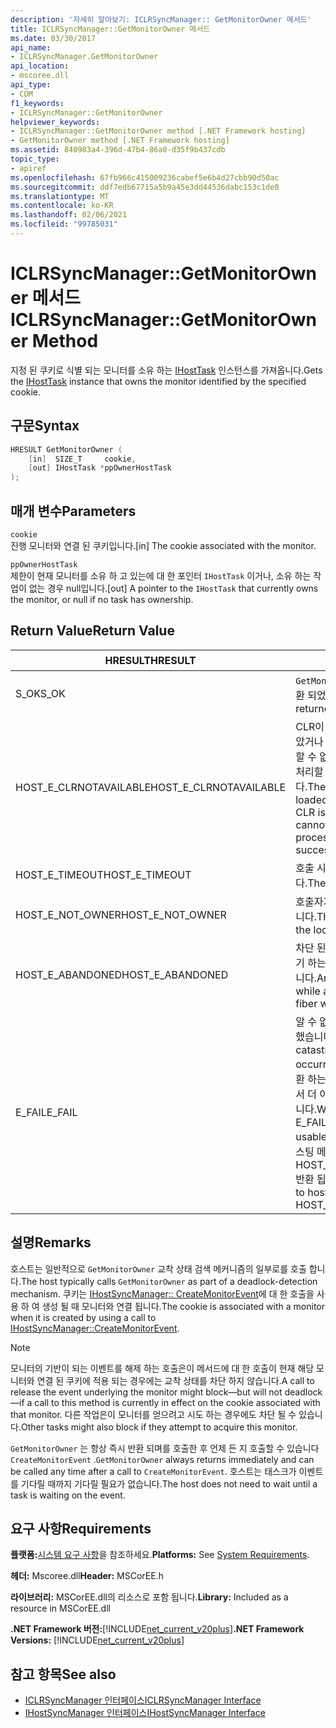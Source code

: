 ```yaml
---
description: '자세히 알아보기: ICLRSyncManager:: GetMonitorOwner 메서드'
title: ICLRSyncManager::GetMonitorOwner 메서드
ms.date: 03/30/2017
api_name:
- ICLRSyncManager.GetMonitorOwner
api_location:
- mscoree.dll
api_type:
- COM
f1_keywords:
- ICLRSyncManager::GetMonitorOwner
helpviewer_keywords:
- ICLRSyncManager::GetMonitorOwner method [.NET Framework hosting]
- GetMonitorOwner method [.NET Framework hosting]
ms.assetid: 840983a4-396d-47b4-86a0-d35f9b437cdb
topic_type:
- apiref
ms.openlocfilehash: 67fb966c415009236cabef5e6b4d27cbb90d50ac
ms.sourcegitcommit: ddf7edb67715a5b9a45e3dd44536dabc153c1de0
ms.translationtype: MT
ms.contentlocale: ko-KR
ms.lasthandoff: 02/06/2021
ms.locfileid: "99785031"
---
```

# <a name="iclrsyncmanagergetmonitorowner-method"></a><span data-ttu-id="56be6-103">ICLRSyncManager::GetMonitorOwner 메서드</span><span class="sxs-lookup"><span data-stu-id="56be6-103">ICLRSyncManager::GetMonitorOwner Method</span></span>

<span data-ttu-id="56be6-104">지정 된 쿠키로 식별 되는 모니터를 소유 하는 [IHostTask](ihosttask-interface.md) 인스턴스를 가져옵니다.</span><span class="sxs-lookup"><span data-stu-id="56be6-104">Gets the [IHostTask](ihosttask-interface.md) instance that owns the monitor identified by the specified cookie.</span></span>  
  
## <a name="syntax"></a><span data-ttu-id="56be6-105">구문</span><span class="sxs-lookup"><span data-stu-id="56be6-105">Syntax</span></span>  
  
```cpp  
HRESULT GetMonitorOwner (  
    [in]  SIZE_T     cookie,  
    [out] IHostTask *ppOwnerHostTask  
);  
```  
  
## <a name="parameters"></a><span data-ttu-id="56be6-106">매개 변수</span><span class="sxs-lookup"><span data-stu-id="56be6-106">Parameters</span></span>  

 `cookie`  
 <span data-ttu-id="56be6-107">진행 모니터와 연결 된 쿠키입니다.</span><span class="sxs-lookup"><span data-stu-id="56be6-107">[in] The cookie associated with the monitor.</span></span>  
  
 `ppOwnerHostTask`  
 <span data-ttu-id="56be6-108">제한이 현재 모니터를 소유 하 고 있는에 대 한 포인터 `IHostTask` 이거나, 소유 하는 작업이 없는 경우 null입니다.</span><span class="sxs-lookup"><span data-stu-id="56be6-108">[out] A pointer to the `IHostTask` that currently owns the monitor, or null if no task has ownership.</span></span>  
  
## <a name="return-value"></a><span data-ttu-id="56be6-109">Return Value</span><span class="sxs-lookup"><span data-stu-id="56be6-109">Return Value</span></span>  
  
|<span data-ttu-id="56be6-110">HRESULT</span><span class="sxs-lookup"><span data-stu-id="56be6-110">HRESULT</span></span>|<span data-ttu-id="56be6-111">설명</span><span class="sxs-lookup"><span data-stu-id="56be6-111">Description</span></span>|  
|-------------|-----------------|  
|<span data-ttu-id="56be6-112">S_OK</span><span class="sxs-lookup"><span data-stu-id="56be6-112">S_OK</span></span>|<span data-ttu-id="56be6-113">`GetMonitorOwner` 성공적으로 반환 되었습니다.</span><span class="sxs-lookup"><span data-stu-id="56be6-113">`GetMonitorOwner` returned successfully.</span></span>|  
|<span data-ttu-id="56be6-114">HOST_E_CLRNOTAVAILABLE</span><span class="sxs-lookup"><span data-stu-id="56be6-114">HOST_E_CLRNOTAVAILABLE</span></span>|<span data-ttu-id="56be6-115">CLR이 프로세스에 로드 되지 않았거나 CLR이 관리 코드를 실행할 수 없거나 호출을 성공적으로 처리할 수 없는 상태에 있습니다.</span><span class="sxs-lookup"><span data-stu-id="56be6-115">The CLR has not been loaded into a process, or the CLR is in a state in which it cannot run managed code or process the call successfully.</span></span>|  
|<span data-ttu-id="56be6-116">HOST_E_TIMEOUT</span><span class="sxs-lookup"><span data-stu-id="56be6-116">HOST_E_TIMEOUT</span></span>|<span data-ttu-id="56be6-117">호출 시간이 초과 되었습니다.</span><span class="sxs-lookup"><span data-stu-id="56be6-117">The call timed out.</span></span>|  
|<span data-ttu-id="56be6-118">HOST_E_NOT_OWNER</span><span class="sxs-lookup"><span data-stu-id="56be6-118">HOST_E_NOT_OWNER</span></span>|<span data-ttu-id="56be6-119">호출자가 잠금을 소유 하지 않습니다.</span><span class="sxs-lookup"><span data-stu-id="56be6-119">The caller does not own the lock.</span></span>|  
|<span data-ttu-id="56be6-120">HOST_E_ABANDONED</span><span class="sxs-lookup"><span data-stu-id="56be6-120">HOST_E_ABANDONED</span></span>|<span data-ttu-id="56be6-121">차단 된 스레드나 파이버에서 대기 하는 동안 이벤트를 취소 했습니다.</span><span class="sxs-lookup"><span data-stu-id="56be6-121">An event was canceled while a blocked thread or fiber was waiting on it.</span></span>|  
|<span data-ttu-id="56be6-122">E_FAIL</span><span class="sxs-lookup"><span data-stu-id="56be6-122">E_FAIL</span></span>|<span data-ttu-id="56be6-123">알 수 없는 치명적인 오류가 발생 했습니다.</span><span class="sxs-lookup"><span data-stu-id="56be6-123">An unknown catastrophic failure occurred.</span></span> <span data-ttu-id="56be6-124">메서드가 E_FAIL 반환 하는 경우 해당 프로세스 내에서 더 이상 CLR을 사용할 수 없습니다.</span><span class="sxs-lookup"><span data-stu-id="56be6-124">When a method returns E_FAIL, the CLR is no longer usable within the process.</span></span> <span data-ttu-id="56be6-125">호스팅 메서드를 이후에 호출 하면 HOST_E_CLRNOTAVAILABLE 반환 됩니다.</span><span class="sxs-lookup"><span data-stu-id="56be6-125">Subsequent calls to hosting methods return HOST_E_CLRNOTAVAILABLE.</span></span>|  
  
## <a name="remarks"></a><span data-ttu-id="56be6-126">설명</span><span class="sxs-lookup"><span data-stu-id="56be6-126">Remarks</span></span>  

 <span data-ttu-id="56be6-127">호스트는 일반적으로 `GetMonitorOwner` 교착 상태 검색 메커니즘의 일부로를 호출 합니다.</span><span class="sxs-lookup"><span data-stu-id="56be6-127">The host typically calls `GetMonitorOwner` as part of a deadlock-detection mechanism.</span></span> <span data-ttu-id="56be6-128">쿠키는 [IHostSyncManager:: CreateMonitorEvent](ihostsyncmanager-createmonitorevent-method.md)에 대 한 호출을 사용 하 여 생성 될 때 모니터와 연결 됩니다.</span><span class="sxs-lookup"><span data-stu-id="56be6-128">The cookie is associated with a monitor when it is created by using a call to [IHostSyncManager::CreateMonitorEvent](ihostsyncmanager-createmonitorevent-method.md).</span></span>  
  
> [!NOTE]
> <span data-ttu-id="56be6-129">모니터의 기반이 되는 이벤트를 해제 하는 호출은이 메서드에 대 한 호출이 현재 해당 모니터와 연결 된 쿠키에 적용 되는 경우에는 교착 상태를 차단 하지 않습니다.</span><span class="sxs-lookup"><span data-stu-id="56be6-129">A call to release the event underlying the monitor might block—but will not deadlock—if a call to this method is currently in effect on the cookie associated with that monitor.</span></span> <span data-ttu-id="56be6-130">다른 작업은이 모니터를 얻으려고 시도 하는 경우에도 차단 될 수 있습니다.</span><span class="sxs-lookup"><span data-stu-id="56be6-130">Other tasks might also block if they attempt to acquire this monitor.</span></span>  
  
 <span data-ttu-id="56be6-131">`GetMonitorOwner` 는 항상 즉시 반환 되며를 호출한 후 언제 든 지 호출할 수 있습니다 `CreateMonitorEvent` .</span><span class="sxs-lookup"><span data-stu-id="56be6-131">`GetMonitorOwner` always returns immediately and can be called any time after a call to `CreateMonitorEvent`.</span></span> <span data-ttu-id="56be6-132">호스트는 태스크가 이벤트를 기다릴 때까지 기다릴 필요가 없습니다.</span><span class="sxs-lookup"><span data-stu-id="56be6-132">The host does not need to wait until a task is waiting on the event.</span></span>  
  
## <a name="requirements"></a><span data-ttu-id="56be6-133">요구 사항</span><span class="sxs-lookup"><span data-stu-id="56be6-133">Requirements</span></span>  

 <span data-ttu-id="56be6-134">**플랫폼:**[시스템 요구 사항](../../get-started/system-requirements.md)을 참조하세요.</span><span class="sxs-lookup"><span data-stu-id="56be6-134">**Platforms:** See [System Requirements](../../get-started/system-requirements.md).</span></span>  
  
 <span data-ttu-id="56be6-135">**헤더:** Mscoree.dll</span><span class="sxs-lookup"><span data-stu-id="56be6-135">**Header:** MSCorEE.h</span></span>  
  
 <span data-ttu-id="56be6-136">**라이브러리:** MSCorEE.dll의 리소스로 포함 됩니다.</span><span class="sxs-lookup"><span data-stu-id="56be6-136">**Library:** Included as a resource in MSCorEE.dll</span></span>  
  
 <span data-ttu-id="56be6-137">**.NET Framework 버전:**[!INCLUDE[net_current_v20plus](../../../../includes/net-current-v20plus-md.md)]</span><span class="sxs-lookup"><span data-stu-id="56be6-137">**.NET Framework Versions:** [!INCLUDE[net_current_v20plus](../../../../includes/net-current-v20plus-md.md)]</span></span>  
  
## <a name="see-also"></a><span data-ttu-id="56be6-138">참고 항목</span><span class="sxs-lookup"><span data-stu-id="56be6-138">See also</span></span>

- [<span data-ttu-id="56be6-139">ICLRSyncManager 인터페이스</span><span class="sxs-lookup"><span data-stu-id="56be6-139">ICLRSyncManager Interface</span></span>](iclrsyncmanager-interface.md)
- [<span data-ttu-id="56be6-140">IHostSyncManager 인터페이스</span><span class="sxs-lookup"><span data-stu-id="56be6-140">IHostSyncManager Interface</span></span>](ihostsyncmanager-interface.md)
